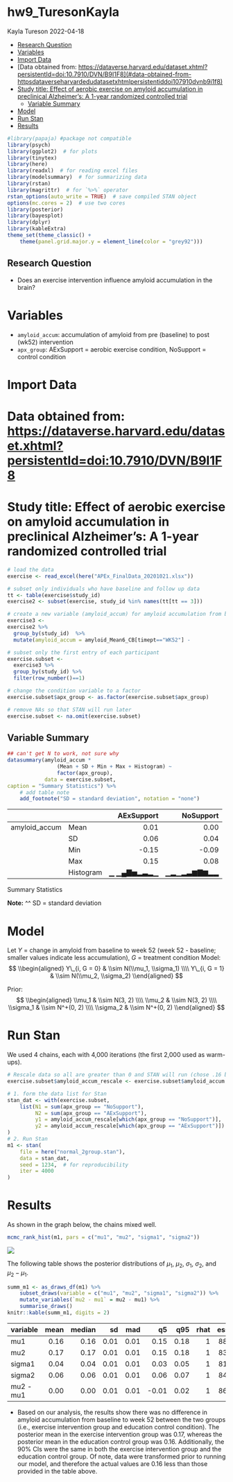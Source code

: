 hw9_TuresonKayla
================
Kayla Tureson
2022-04-18

-   [Research Question](#research-question)
-   [Variables](#variables)
-   [Import Data](#import-data)
-   [Data obtained from:
    https://dataverse.harvard.edu/dataset.xhtml?persistentId=doi:10.7910/DVN/B9I1F8](#data-obtained-from-httpsdataverseharvardedudatasetxhtmlpersistentiddoi107910dvnb9i1f8)
-   [Study title: Effect of aerobic exercise on amyloid accumulation in
    preclinical Alzheimer’s: A 1-year randomized controlled
    trial](#study-title-effect-of-aerobic-exercise-on-amyloid-accumulation-in-preclinical-alzheimers-a-1-year-randomized-controlled-trial)
    -   [Variable Summary](#variable-summary)
-   [Model](#model)
-   [Run Stan](#run-stan)
-   [Results](#results)

``` r
#library(papaja) #package not compatible
library(psych)
library(ggplot2)  # for plots
library(tinytex)
library(here)
library(readxl)  # for reading excel files
library(modelsummary)  # for summarizing data
library(rstan)
library(magrittr)  # for `%>%` operator
rstan_options(auto_write = TRUE)  # save compiled STAN object
options(mc.cores = 2)  # use two cores
library(posterior)
library(bayesplot)
library(dplyr)
library(kableExtra)
theme_set(theme_classic() +
    theme(panel.grid.major.y = element_line(color = "grey92")))
```

## Research Question

-   Does an exercise intervention influence amyloid accumulation in the
    brain?

# Variables

-   `amyloid_accum`: accumulation of amyloid from pre (baseline) to post
    (wk52) intervention
-   `apx_group`: AExSupport = aerobic exercise condition, NoSupport =
    control condition

# Import Data

# Data obtained from: <https://dataverse.harvard.edu/dataset.xhtml?persistentId=doi:10.7910/DVN/B9I1F8>

# Study title: Effect of aerobic exercise on amyloid accumulation in preclinical Alzheimer’s: A 1-year randomized controlled trial

``` r
# load the data
exercise <- read_excel(here("APEx_FinalData_20201021.xlsx"))

# subset only individuals who have baseline and follow up data
tt <- table(exercise$study_id)
exercise2 <- subset(exercise, study_id %in% names(tt[tt == 3]))

# create a new variable (amyloid_accum) for amyloid accumulation from baseline to week 52 (smaller values are better)
exercise3 <- 
exercise2 %>% 
  group_by(study_id)  %>% 
  mutate(amyloid_accum = amyloid_Mean6_CB[timept=="WK52"] -              amyloid_Mean6_CB[timept=="BL"])

# subset only the first entry of each participant 
exercise.subset <- 
  exercise3 %>% 
  group_by(study_id) %>% 
  filter(row_number()==1)

# change the condition variable to a factor
exercise.subset$apx_group <- as.factor(exercise.subset$apx_group)

# remove NAs so that STAN will run later
exercise.subset <- na.omit(exercise.subset)
```

## Variable Summary

``` r
## can't get N to work, not sure why 
datasummary(amyloid_accum * 
                (Mean + SD + Min + Max + Histogram) ~ 
                factor(apx_group),
            data = exercise.subset,
caption = "Summary Statistics") %>%
    # add table note
    add_footnote("SD = standard deviation", notation = "none")
```

|               |           | AExSupport |  NoSupport |
|:--------------|:----------|-----------:|-----------:|
| amyloid_accum | Mean      |       0.01 |       0.00 |
|               | SD        |       0.06 |       0.04 |
|               | Min       |      -0.15 |      -0.09 |
|               | Max       |       0.15 |       0.08 |
|               | Histogram | ▁ ▁▄▇▅▂▃▂▁ | ▁▂▁▂▃▆▇▆▂▂ |

Summary Statistics

**Note:** ^^ SD = standard deviation

# Model

Let *Y* = change in amyloid from baseline to week 52 (week 52 -
baseline; smaller values indicate less accumulation), *G* = treatment
condition Model:
$$
  \\begin{aligned}
    Y\_{i, G = 0} & \\sim N(\\mu_1, \\sigma_1) \\\\
    Y\_{i, G = 1} & \\sim N(\\mu_2, \\sigma_2)
  \\end{aligned}
$$

Prior:
$$
  \\begin{aligned}
    \\mu_1 & \\sim N(3, 2) \\\\
    \\mu_2 & \\sim N(3, 2) \\\\
    \\sigma_1 & \\sim N^+(0, 2) \\\\
    \\sigma_2 & \\sim N^+(0, 2)
  \\end{aligned}
$$

# Run Stan

We used 4 chains, each with 4,000 iterations (the first 2,000 used as
warm-ups).

``` r
# Rescale data so all are greater than 0 and STAN will run (chose .16 based on min values from summary data)
exercise.subset$amyloid_accum_rescale <- exercise.subset$amyloid_accum + .16

# 1. form the data list for Stan
stan_dat <- with(exercise.subset,
    list(N1 = sum(apx_group == "NoSupport"),
         N2 = sum(apx_group == "AExSupport"),
         y1 = amyloid_accum_rescale[which(apx_group == "NoSupport")],
         y2 = amyloid_accum_rescale[which(apx_group == "AExSupport")])
)
# 2. Run Stan
m1 <- stan(
    file = here("normal_2group.stan"),
    data = stan_dat,
    seed = 1234,  # for reproducibility
    iter = 4000
)
```

# Results

As shown in the graph below, the chains mixed well.

``` r
mcmc_rank_hist(m1, pars = c("mu1", "mu2", "sigma1", "sigma2"))
```

![](hw9_TuresonKayla_files/figure-gfm/rank-hist-m1-1.png)<!-- -->

The following table shows the posterior distributions of
*μ*<sub>1</sub>, *μ*<sub>2</sub>, *σ*<sub>1</sub>, *σ*<sub>2</sub>, and
*μ*<sub>2</sub> − *μ*<sub>1</sub>.

``` r
summ_m1 <- as_draws_df(m1) %>%
    subset_draws(variable = c("mu1", "mu2", "sigma1", "sigma2")) %>%
    mutate_variables(`mu2 - mu1` = mu2 - mu1) %>%
    summarise_draws()
knitr::kable(summ_m1, digits = 2)
```

<table>
<thead>
<tr>
<th style="text-align:left;">
variable
</th>
<th style="text-align:right;">
mean
</th>
<th style="text-align:right;">
median
</th>
<th style="text-align:right;">
sd
</th>
<th style="text-align:right;">
mad
</th>
<th style="text-align:right;">
q5
</th>
<th style="text-align:right;">
q95
</th>
<th style="text-align:right;">
rhat
</th>
<th style="text-align:right;">
ess_bulk
</th>
<th style="text-align:right;">
ess_tail
</th>
</tr>
</thead>
<tbody>
<tr>
<td style="text-align:left;">
mu1
</td>
<td style="text-align:right;">
0.16
</td>
<td style="text-align:right;">
0.16
</td>
<td style="text-align:right;">
0.01
</td>
<td style="text-align:right;">
0.01
</td>
<td style="text-align:right;">
0.15
</td>
<td style="text-align:right;">
0.18
</td>
<td style="text-align:right;">
1
</td>
<td style="text-align:right;">
8834.47
</td>
<td style="text-align:right;">
5696.68
</td>
</tr>
<tr>
<td style="text-align:left;">
mu2
</td>
<td style="text-align:right;">
0.17
</td>
<td style="text-align:right;">
0.17
</td>
<td style="text-align:right;">
0.01
</td>
<td style="text-align:right;">
0.01
</td>
<td style="text-align:right;">
0.15
</td>
<td style="text-align:right;">
0.18
</td>
<td style="text-align:right;">
1
</td>
<td style="text-align:right;">
8343.40
</td>
<td style="text-align:right;">
5863.17
</td>
</tr>
<tr>
<td style="text-align:left;">
sigma1
</td>
<td style="text-align:right;">
0.04
</td>
<td style="text-align:right;">
0.04
</td>
<td style="text-align:right;">
0.01
</td>
<td style="text-align:right;">
0.01
</td>
<td style="text-align:right;">
0.03
</td>
<td style="text-align:right;">
0.05
</td>
<td style="text-align:right;">
1
</td>
<td style="text-align:right;">
8137.71
</td>
<td style="text-align:right;">
5899.56
</td>
</tr>
<tr>
<td style="text-align:left;">
sigma2
</td>
<td style="text-align:right;">
0.06
</td>
<td style="text-align:right;">
0.06
</td>
<td style="text-align:right;">
0.01
</td>
<td style="text-align:right;">
0.01
</td>
<td style="text-align:right;">
0.06
</td>
<td style="text-align:right;">
0.07
</td>
<td style="text-align:right;">
1
</td>
<td style="text-align:right;">
8486.36
</td>
<td style="text-align:right;">
6206.78
</td>
</tr>
<tr>
<td style="text-align:left;">
mu2 - mu1
</td>
<td style="text-align:right;">
0.00
</td>
<td style="text-align:right;">
0.00
</td>
<td style="text-align:right;">
0.01
</td>
<td style="text-align:right;">
0.01
</td>
<td style="text-align:right;">
-0.01
</td>
<td style="text-align:right;">
0.02
</td>
<td style="text-align:right;">
1
</td>
<td style="text-align:right;">
8627.39
</td>
<td style="text-align:right;">
6308.51
</td>
</tr>
</tbody>
</table>

-   Based on our analysis, the results show there was no difference in
    amyloid accumulation from baseline to week 52 between the two groups
    (i.e., exercise intervention group and education control condition).
    The posterior mean in the exercise intervention group was 0.17,
    whereas the posterior mean in the education control group was 0.16.
    Additionally, the 90% CIs were the same in both the exercise
    intervention group and the education control group. Of note, data
    were transformed prior to running our model, and therefore the
    actual values are 0.16 less than those provided in the table above.
